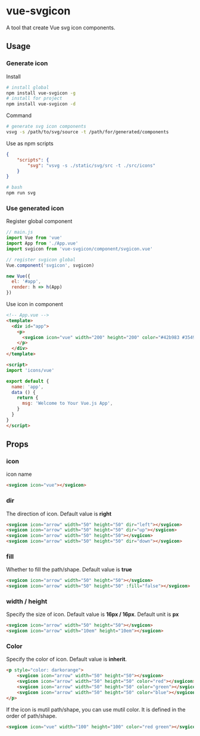 # vue-svgicon
A tool that create Vue svg icon components.

## Usage
### Generate icon
Install
```bash
# install global
npm install vue-svgicon -g
# install for project
npm install vue-svgicon -d
```
Command
```bash
# generate svg icon components
vsvg -s /path/to/svg/source -t /path/for/generated/components
```

Use as npm scripts
```json
{
    "scripts": {
        "svg": "vsvg -s ./static/svg/src -t ./src/icons"
    }
}
```
```bash
# bash
npm run svg
```

### Use generated icon
Register global component
``` javascript
// main.js
import Vue from 'vue'
import App from './App.vue'
import svgicon from 'vue-svgicon/component/svgicon.vue'

// register svgicon global
Vue.component('svgicon', svgicon)

new Vue({
  el: '#app',
  render: h => h(App)
})
```

Use icon in component
```html
<!-- App.vue -->
<template>
  <div id="app">
    <p>
      <svgicon icon="vue" width="200" height="200" color="#42b983 #35495e"></svgicon>
    </p>
  </div>
</template>

<script>
import 'icons/vue'

export default {
  name: 'app',
  data () {
    return {
      msg: 'Welcome to Your Vue.js App',
    }
  }
}
</script>
```

## Props

### icon
icon name
```html
<svgicon icon="vue"></svgicon>
```

### dir
The direction of icon. Default value is **right**
```html
<svgicon icon="arrow" width="50" height="50" dir="left"></svgicon>
<svgicon icon="arrow" width="50" height="50" dir="up"></svgicon>
<svgicon icon="arrow" width="50" height="50"></svgicon>
<svgicon icon="arrow" width="50" height="50" dir="down"></svgicon>
```

### fill
Whether to fill the path/shape. Default value is **true**
```html
<svgicon icon="arrow" width="50" height="50"></svgicon>
<svgicon icon="arrow" width="50" height="50" :fill="false"></svgicon>
```

### width / height
Specify the size of icon. Default value is **16px / 16px**. Default unit is **px**
```html
<svgicon icon="arrow" width="50" height="50"></svgicon>
<svgicon icon="arrow" width="10em" height="10em"></svgicon>
```
### Color
Specify the color of icon. Default value is **inherit**.
```html
<p style="color: darkorange">
    <svgicon icon="arrow" width="50" height="50"></svgicon>
    <svgicon icon="arrow" width="50" height="50" color="red"></svgicon>
    <svgicon icon="arrow" width="50" height="50" color="green"></svgicon>
    <svgicon icon="arrow" width="50" height="50" color="blue"></svgicon>
</p>
```
If the icon is mutil path/shape, you can use mutil color. It is defined in the order of path/shape.
```html
<svgicon icon="vue" width="100" height="100" color="red green"></svgicon>
```